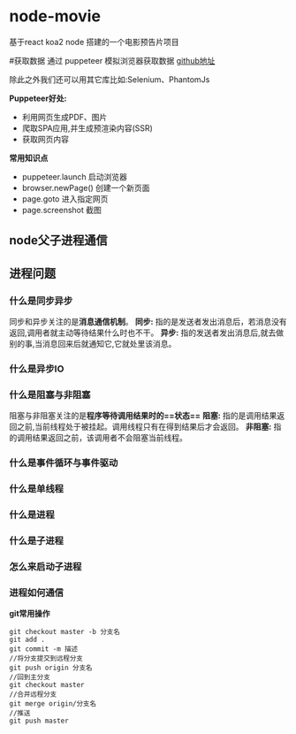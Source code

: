 # node-movie
基于react koa2 node 搭建的一个电影预告片项目


#获取数据
 通过 puppeteer 模拟浏览器获取数据 [github地址](https://github.com/GoogleChrome/puppeteer)

  除此之外我们还可以用其它库比如:Selenium、PhantomJs
    
**Puppeteer好处:**
- 利用网页生成PDF、图片
- 爬取SPA应用,并生成预渲染内容(SSR)
- 获取网页内容

**常用知识点**
- puppeteer.launch 启动浏览器
- browser.newPage() 创建一个新页面
- page.goto 进入指定网页
- page.screenshot 截图

## node父子进程通信

## 进程问题
### 什么是同步异步
 同步和异步关注的是**消息通信机制**。
 **同步:** 指的是发送者发出消息后，若消息没有返回,调用者就主动等待结果什么时也不干。
**异步:** 指的发送者发出消息后,就去做别的事,当消息回来后就通知它,它就处里该消息。

### 什么是异步IO

### 什么是阻塞与非阻塞
 阻塞与非阻塞关注的是**程序等待调用结果时的==状态==**
**阻塞:** 指的是调用结果返回之前,当前线程处于被挂起。调用线程只有在得到结果后才会返回。
**非阻塞:** 指的调用结果返回之前，该调用者不会阻塞当前线程。

### 什么是事件循环与事件驱动
### 什么是单线程
### 什么是进程
### 什么是子进程
### 怎么来启动子进程
### 进程如何通信




**git常用操作**
```
git checkout master -b 分支名
git add .
git commit -m 描述
//将分支提交到远程分支
git push origin 分支名
//回到主分支
git checkout master
//合并远程分支 
git merge origin/分支名
//推送
git push master

```